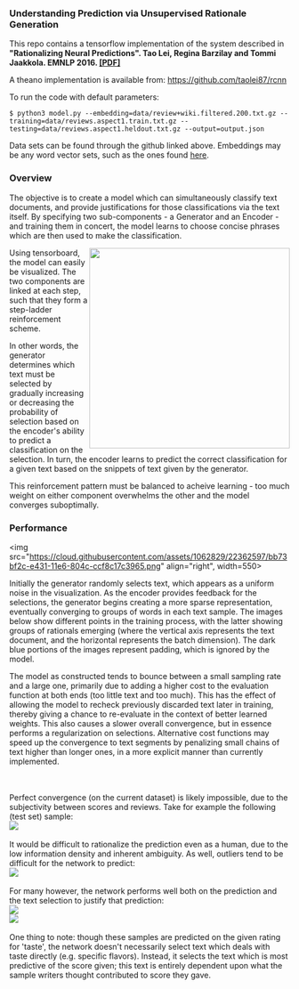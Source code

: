 ### Understanding Prediction via Unsupervised Rationale Generation

This repo contains a tensorflow implementation of the system described in <br>
<b>"Rationalizing Neural Predictions". Tao Lei, Regina Barzilay and Tommi Jaakkola. EMNLP 2016.  [[PDF]](https://people.csail.mit.edu/taolei/papers/emnlp16_rationale.pdf)</b>

A theano implementation is available from: https://github.com/taolei87/rcnn


To run the code with default parameters:
```
$ python3 model.py --embedding=data/review+wiki.filtered.200.txt.gz --training=data/reviews.aspect1.train.txt.gz --testing=data/reviews.aspect1.heldout.txt.gz --output=output.json
```

Data sets can be found through the github linked above. Embeddings may be any word vector sets, such as the ones found [here](http://nlp.stanford.edu/projects/glove/).
<br>

### Overview

The objective is to create a model which can simultaneously classify text documents, and provide justifications for those classifications via the text itself. By specifying two sub-components - a Generator and an Encoder - and training them in concert, the model learns to choose concise phrases which are then used to make the classification. 

<img src="https://cloud.githubusercontent.com/assets/1062829/21734445/665aa81c-d431-11e6-9c6b-e2eb2118c5c5.png" width=360  align="right">
Using tensorboard, the model can easily be visualized. The two components are linked at each step, such that they form a step-ladder reinforcement scheme. 

In other words, the generator determines which text must be selected by gradually increasing or decreasing the probability of selection based on the encoder's ability to predict a classification on the selection. In turn, the encoder learns to predict the correct classification for a given text based on the snippets of text given by the generator. 

This reinforcement pattern must be balanced to acheive learning - too much weight on either component overwhelms the other and the model converges suboptimally. 


### Performance

<img src="https://cloud.githubusercontent.com/assets/1062829/22362597/bb73bf2c-e431-11e6-804c-ccf8c17c3965.png" align="right", width=550>

Initially the generator randomly selects text, which appears as a uniform noise in the visualization. As the encoder provides feedback for the selections, the generator begins creating a more sparse representation, eventually converging to groups of words in each text sample. The images below show different points in the training process, with the latter showing groups of rationals emerging (where the vertical axis represents the text document, and the horizontal represents the batch dimension). The dark blue portions of the images represent padding, which is ignored by the model.

The model as constructed tends to bounce between a small sampling rate and a large one, primarily due to adding a higher cost to the evaluation function at both ends (too little text and too much). This has the effect of allowing the model to recheck previously discarded text later in training, thereby giving a chance to re-evaluate in the context of better learned weights. This also causes a slower overall convergence, but in essence performs a regularization on selections. Alternative cost functions may speed up the convergence to text segments by penalizing small chains of text higher than longer ones, in a more explicit manner than currently implemented.
<br>
<br>

<br>
Perfect convergence (on the current dataset) is likely impossible, due to the subjectivity between scores and reviews. Take for example the following (test set) sample:
<br>
<img src="https://cloud.githubusercontent.com/assets/1062829/22362673/72d31a1e-e432-11e6-8d3c-256e35002a8d.png">
<br>
<br>
It would be difficult to rationalize the prediction even as a human, due to the low information density and inherent ambiguity.
As well, outliers tend to be difficult for the network to predict:
<br>
<img src="https://cloud.githubusercontent.com/assets/1062829/22362705/af72517e-e432-11e6-9936-17652821d704.png">
<br>
<br>
For many however, the network performs well both on the prediction and the text selection to justify that prediction:
<br>
<img src="https://cloud.githubusercontent.com/assets/1062829/22362712/b9a12fb2-e432-11e6-8c5e-068bcdf775e8.png">
<br>
<img src="https://cloud.githubusercontent.com/assets/1062829/22362724/c531c0f8-e432-11e6-97cf-3e17a96cf691.png">
<br>
<br>
One thing to note: though these samples are predicted on the given rating for 'taste', the network doesn't necessarily select text which deals with taste directly (e.g. specific flavors). Instead, it selects the text which is most predictive of the score given; this text is entirely dependent upon what the sample writers thought contributed to score they gave.
